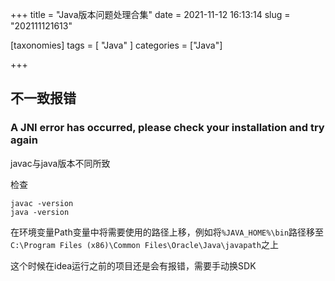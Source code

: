 +++
title = "Java版本问题处理合集"
date = 2021-11-12 16:13:14
slug = "202111121613"

[taxonomies]
tags = [ "Java" ]
categories = ["Java"]

+++

<!-- more -->

## 不一致报错

### A JNI error has occurred, please check your installation and try again

javac与java版本不同所致

检查

```
javac -version
java -version
```

在环境变量Path变量中将需要使用的路径上移，例如将`%JAVA_HOME%\bin`路径移至`C:\Program Files (x86)\Common Files\Oracle\Java\javapath`之上

这个时候在idea运行之前的项目还是会有报错，需要手动换SDK
